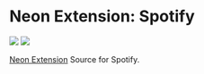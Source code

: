 # Neon Extension: Spotify

[![](https://img.shields.io/travis/NeApp/neon-extension-source-spotify/master.svg)](https://travis-ci.org/NeApp/neon-extension-source-spotify) ![](https://img.shields.io/github/license/NeApp/neon-extension-source-spotify.svg)

[Neon Extension](https://github.com/NeApp/neon-extension) Source for Spotify.
